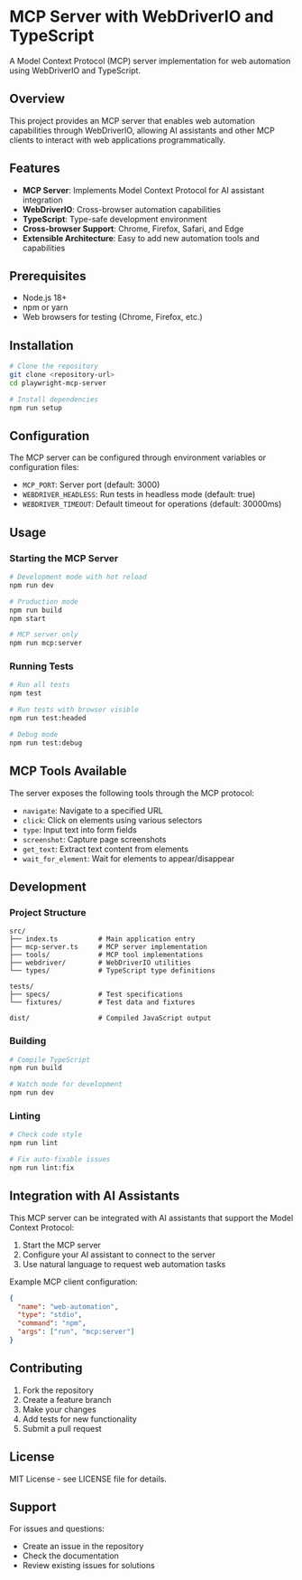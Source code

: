 # MCP Server with WebDriverIO and TypeScript

A Model Context Protocol (MCP) server implementation for web automation using WebDriverIO and TypeScript.

## Overview

This project provides an MCP server that enables web automation capabilities through WebDriverIO, allowing AI assistants and other MCP clients to interact with web applications programmatically.

## Features

- **MCP Server**: Implements Model Context Protocol for AI assistant integration
- **WebDriverIO**: Cross-browser automation capabilities
- **TypeScript**: Type-safe development environment
- **Cross-browser Support**: Chrome, Firefox, Safari, and Edge
- **Extensible Architecture**: Easy to add new automation tools and capabilities

## Prerequisites

- Node.js 18+ 
- npm or yarn
- Web browsers for testing (Chrome, Firefox, etc.)

## Installation

```bash
# Clone the repository
git clone <repository-url>
cd playwright-mcp-server

# Install dependencies
npm run setup
```

## Configuration

The MCP server can be configured through environment variables or configuration files:

- `MCP_PORT`: Server port (default: 3000)
- `WEBDRIVER_HEADLESS`: Run tests in headless mode (default: true)
- `WEBDRIVER_TIMEOUT`: Default timeout for operations (default: 30000ms)

## Usage

### Starting the MCP Server

```bash
# Development mode with hot reload
npm run dev

# Production mode
npm run build
npm start

# MCP server only
npm run mcp:server
```

### Running Tests

```bash
# Run all tests
npm test

# Run tests with browser visible
npm run test:headed

# Debug mode
npm run test:debug
```

## MCP Tools Available

The server exposes the following tools through the MCP protocol:

- `navigate`: Navigate to a specified URL
- `click`: Click on elements using various selectors
- `type`: Input text into form fields
- `screenshot`: Capture page screenshots
- `get_text`: Extract text content from elements
- `wait_for_element`: Wait for elements to appear/disappear

## Development

### Project Structure

```
src/
├── index.ts          # Main application entry
├── mcp-server.ts     # MCP server implementation
├── tools/            # MCP tool implementations
├── webdriver/        # WebDriverIO utilities
└── types/            # TypeScript type definitions

tests/
├── specs/            # Test specifications
└── fixtures/         # Test data and fixtures

dist/                 # Compiled JavaScript output
```

### Building

```bash
# Compile TypeScript
npm run build

# Watch mode for development
npm run dev
```

### Linting

```bash
# Check code style
npm run lint

# Fix auto-fixable issues
npm run lint:fix
```

## Integration with AI Assistants

This MCP server can be integrated with AI assistants that support the Model Context Protocol:

1. Start the MCP server
2. Configure your AI assistant to connect to the server
3. Use natural language to request web automation tasks

Example MCP client configuration:
```json
{
  "name": "web-automation",
  "type": "stdio",
  "command": "npm",
  "args": ["run", "mcp:server"]
}
```

## Contributing

1. Fork the repository
2. Create a feature branch
3. Make your changes
4. Add tests for new functionality
5. Submit a pull request

## License

MIT License - see LICENSE file for details.

## Support

For issues and questions:
- Create an issue in the repository
- Check the documentation
- Review existing issues for solutions
